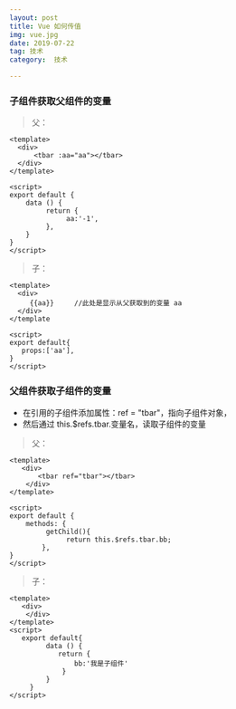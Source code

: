 ```yaml
---
layout: post
title: Vue 如何传值
img: vue.jpg
date: 2019-07-22
tag: 技术
category:  技术

---
```

### **子组件获取父组件的变量**

> 父：

```
<template>
  <div>
      <tbar :aa="aa"></tbar>
  </div>
</template>

<script>
export default {
    data () {
         return {
              aa:'-1',
         },
    }
}
</script>

```

> 子：

```
<template>
  <div>
     {{aa}}     //此处是显示从父获取到的变量 aa
  </div>
</template

<script>
export default{
   props:['aa'],
}
</script>
```


### **父组件获取子组件的变量**
- 在引用的子组件添加属性：ref = "tbar"，指向子组件对象，
- 然后通过 this.$refs.tbar.变量名，读取子组件的变量

> 父：

```
<template>
   <div>
       <tbar ref="tbar"></tbar>
    </div>
</template>

<script>
export default {
    methods: {
         getChild(){
              return this.$refs.tbar.bb;
        },
}
</script>
```

> 子：

```
<template>
   <div> 
    </div>
</template>
<script>
   export default{
         data () {
            return {
                bb:'我是子组件'
             }
         }
     }
</script>
```





